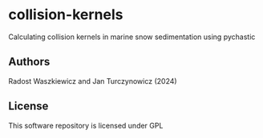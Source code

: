 # collision-kernels
Calculating collision kernels in marine snow sedimentation using pychastic

## Authors 
Radost Waszkiewicz and Jan Turczynowicz (2024)

## License
This software repository is licensed under GPL
